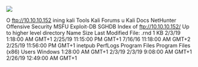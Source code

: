 ![](Maszyny/Windows/Netmon/Pasted%20image%2020210821171309.png)

O ftp://10.10.10.152
ining kali Tools
Kali Forums
u Kali Docs
NetHunter
Offensive Security MSFU
Exploit-DB SGHDB
Index of ftp://10.10.10.152/
Up to higher level directory
Name
Size
Last Modified
File: .rnd
1 KB
2/3/19 1:18:00 AM GMT+1
2/25/19 11:15:00 PM GMT+1
7/16/16 11:18:00 AM GMT+2
2/25/19
11:56:00 PM GMT+1
inetpub
PerfLogs
Program Files
Program Files (x86)
Users
Windows
1:28:00 AM GMT+1
2/3/19
2/3/19
9:08:00 AM GMT+1
2/26/19
12:49:00 AM GMT+1
